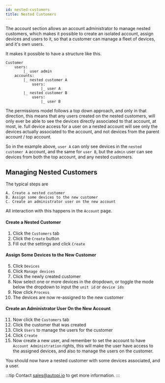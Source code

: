 ```yaml
---
id: nested-customers
title: Nested Customers
---
```


The account section allows an account administrator to manage nested customers, 
which makes it possible to create an isolated account, assign devices and users 
to it, so that a customer can manage a fleet of devices, and it's own users.

It makes it possible to have a structure like this.

```
Customer
    users:
        |_ user admin
    accounts:
        |_ nested customer A
            users:
                |_ user A
        |_ nested customer B
            users:
                |_ user B
```

The permissions model follows a top down approach, and only in that direction, 
this means that any users created on the nested customers, will only ever be 
able to see the devices directly associated to that account, at most, ie. full 
device access for a user on a nested account will see only the devices actually 
associated to the account, and not devices from the parent account / top account.

So in the example above, `user A` can only see devices in the `nested customer A` 
account, and the same for `user B`, but the `admin` user can see devices from both
the top account, and any nested customers.

## Managing Nested Customers

The typical steps are

    A. Create a nested customer
    B. Assign some devices to the new customer
    C. Create an administrator user on the new account

All interaction with this happens in the `Account` page.

#### Create a Nested Customer
1. Click the `Customers` tab
2. Click the `Create` button
3. Fill out the settings and click `Create`

#### Assign Some Devices to the New Customer
5. Click `Devices`
6. Click `Manage devices`
7. Click the newly created customer
8. Now select one or more devices in the dropdown, or toggle the mode below the 
   dropdown to input the `unit id` or `device ids`
9. Now click `Process`
10. The devices are now re-assigned to the new customer

#### Create an Administrator User On the New Account
11. Now click the `Customers` tab
12. Click the customer that was created
13. Click `Users` to manage the users for the customer
14. Click `Create`
15. Now create a new user, and remember to set the account to have 
    `Account Administration` rights, this will make the user have access to the
    assigned devices, and also to manage the users on the customer.

You should now have a nested customer with some devices associated, and a user.

:::tip
Contact sales@autopi.io to get more information.
:::

